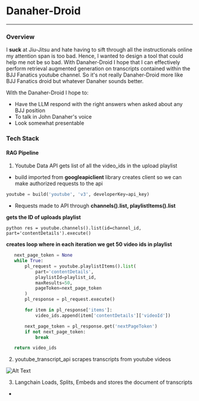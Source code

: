 # Danaher-Droid
---
### Overview

I **suck** at Jiu-Jitsu and hate having to sift through all the instructionals online my attention span is too bad. Hence, I wanted to design a tool that could help me
not be so bad. With Danaher-Droid I hope that I can effectively perform retrieval augmented generation on transcripts contained within the BJJ Fanatics youtube channel.
So it's not really Danaher-Droid more like BJJ Fanatics droid but whatever Danaher sounds better.

With the Danaher-Droid I hope to:

 - Have the LLM respond with the right answers when asked about any BJJ position
 - To talk in John Danaher's voice
 - Look somewhat presentable

### Tech Stack

 #### RAG Pipeline
 1. Youtube Data API gets list of all the video_ids in the upload playlist
   - build imported from **googleapiclient** library creates client so we can make authorized requests to the api 
 ```python 
 youtube = build('youtube', 'v3', developerKey=api_key)
 ```
   - Requests made to API through **channels().list, playlistItems().list**

**gets the ID of uploads playlist** 
 ```
 python res = youtube.channels().list(id=channel_id, part='contentDetails').execute()
 ```
 **creates loop where in each iteration we get 50 video ids in playlist**
 ```python 
    next_page_token = None
    while True:
        pl_request = youtube.playlistItems().list(
            part='contentDetails',
            playlistId=playlist_id,
            maxResults=50,
            pageToken=next_page_token
        )
        pl_response = pl_request.execute()

        for item in pl_response['items']:
            video_ids.append(item['contentDetails']['videoId'])

        next_page_token = pl_response.get('nextPageToken')
        if not next_page_token:
            break

    return video_ids
  ```
 2. youtube_transcript_api scrapes transcripts from youtube videos 

![Alt Text](https://external-content.duckduckgo.com/iu/?u=http%3A%2F%2Fbjjfanatics.com%2Fcdn%2Fshop%2Farticles%2FJohn-Danaher_1024x1024.jpg%3Fv%3D1547846343&f=1&nofb=1&ipt=862a15c76eaabc76cb5947675f934a0b76f093a22f76af2ad26315467c3f2fa0&ipo=images)

3. Langchain Loads, Splits, Embeds and stores the document of transcripts

 - 


